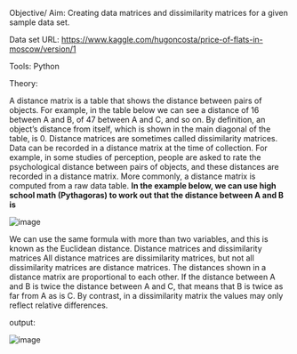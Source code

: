 Objective/ Aim:  Creating data matrices and dissimilarity matrices for a given sample data set.

Data set URL: https://www.kaggle.com/hugoncosta/price-of-flats-in-moscow/version/1

Tools: Python

Theory: 

A distance matrix is a table that shows the distance between pairs of objects. For example, in the table below we can see a distance of 16 between A and B, of 47 
between A and C, and so on. By definition, an object’s distance from itself, which is shown in the main diagonal of the table, is 0. Distance matrices are sometimes 
called dissimilarity matrices.
Data can be recorded in a distance matrix at the time of collection. For example, in some studies of perception, people are asked to rate the psychological distance
between pairs of objects, and these distances are recorded in a distance matrix.
More commonly, a distance matrix is computed from a raw data table. 
**In the example below, we can use high school math (Pythagoras) to work out that the distance between A and B is**
 
![image](https://user-images.githubusercontent.com/80147820/172340714-53cb9c16-711b-408e-9d59-a5b7bbbdb83b.png)

 
We can use the same formula with more than two variables, and this is known as the Euclidean distance.
Distance matrices and dissimilarity matrices
All distance matrices are dissimilarity matrices, but not all dissimilarity matrices are distance matrices. The distances shown in a distance matrix are proportional
to each other. If the distance between A and B is twice the distance between A and C, that means that B is twice as far from A as is C. By contrast, in a dissimilarity
matrix the values may only reflect relative differences.

output:

![image](https://user-images.githubusercontent.com/80147820/172341185-280634c8-ed6b-4cbe-a8ce-d985a3322d15.png)
